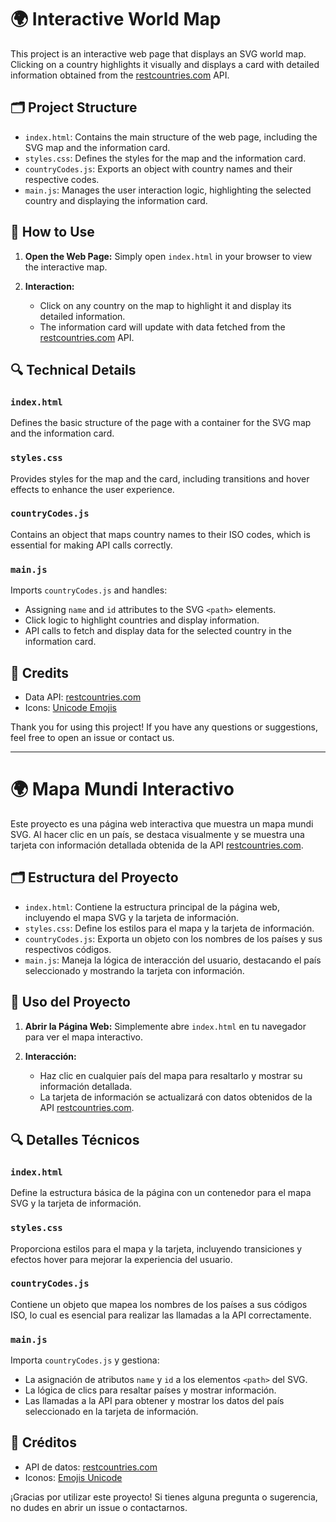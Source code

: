 # 🌍 Interactive World Map

This project is an interactive web page that displays an SVG world map. Clicking on a country highlights it visually and displays a card with detailed information obtained from the [restcountries.com](https://restcountries.com/) API.

## 🗂 Project Structure

- `index.html`: Contains the main structure of the web page, including the SVG map and the information card.
- `styles.css`: Defines the styles for the map and the information card.
- `countryCodes.js`: Exports an object with country names and their respective codes.
- `main.js`: Manages the user interaction logic, highlighting the selected country and displaying the information card.

## 🚀 How to Use

1. **Open the Web Page:**
   Simply open `index.html` in your browser to view the interactive map.

2. **Interaction:**
   - Click on any country on the map to highlight it and display its detailed information.
   - The information card will update with data fetched from the [restcountries.com](https://restcountries.com/) API.

## 🔍 Technical Details

### `index.html`
Defines the basic structure of the page with a container for the SVG map and the information card.

### `styles.css`
Provides styles for the map and the card, including transitions and hover effects to enhance the user experience.

### `countryCodes.js`
Contains an object that maps country names to their ISO codes, which is essential for making API calls correctly.

### `main.js`
Imports `countryCodes.js` and handles:
- Assigning `name` and `id` attributes to the SVG `<path>` elements.
- Click logic to highlight countries and display information.
- API calls to fetch and display data for the selected country in the information card.

## 🎨 Credits

- Data API: [restcountries.com](https://restcountries.com/)
- Icons: [Unicode Emojis](https://unicode.org/emoji/)

Thank you for using this project! If you have any questions or suggestions, feel free to open an issue or contact us.

<hr>

# 🌍 Mapa Mundi Interactivo

Este proyecto es una página web interactiva que muestra un mapa mundi SVG. Al hacer clic en un país, se destaca visualmente y se muestra una tarjeta con información detallada obtenida de la API [restcountries.com](https://restcountries.com/).

## 🗂 Estructura del Proyecto

- `index.html`: Contiene la estructura principal de la página web, incluyendo el mapa SVG y la tarjeta de información.
- `styles.css`: Define los estilos para el mapa y la tarjeta de información.
- `countryCodes.js`: Exporta un objeto con los nombres de los países y sus respectivos códigos.
- `main.js`: Maneja la lógica de interacción del usuario, destacando el país seleccionado y mostrando la tarjeta con información.

## 🚀 Uso del Proyecto

1. **Abrir la Página Web:**
   Simplemente abre `index.html` en tu navegador para ver el mapa interactivo.

2. **Interacción:**
   - Haz clic en cualquier país del mapa para resaltarlo y mostrar su información detallada.
   - La tarjeta de información se actualizará con datos obtenidos de la API [restcountries.com](https://restcountries.com/).

## 🔍 Detalles Técnicos

### `index.html`
Define la estructura básica de la página con un contenedor para el mapa SVG y la tarjeta de información.

### `styles.css`
Proporciona estilos para el mapa y la tarjeta, incluyendo transiciones y efectos hover para mejorar la experiencia del usuario.

### `countryCodes.js`
Contiene un objeto que mapea los nombres de los países a sus códigos ISO, lo cual es esencial para realizar las llamadas a la API correctamente.

### `main.js`
Importa `countryCodes.js` y gestiona:
- La asignación de atributos `name` y `id` a los elementos `<path>` del SVG.
- La lógica de clics para resaltar países y mostrar información.
- Las llamadas a la API para obtener y mostrar los datos del país seleccionado en la tarjeta de información.

## 🎨 Créditos

- API de datos: [restcountries.com](https://restcountries.com/)
- Iconos: [Emojis Unicode](https://unicode.org/emoji/)

¡Gracias por utilizar este proyecto! Si tienes alguna pregunta o sugerencia, no dudes en abrir un issue o contactarnos.
